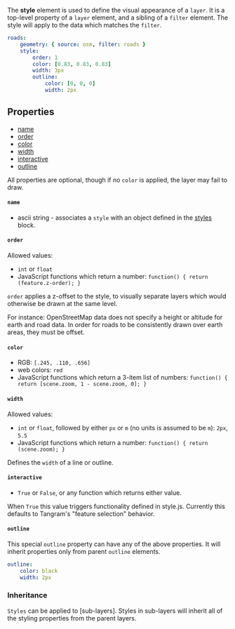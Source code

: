 The **style** element is used to define the visual appearance of a `layer`. It is a top-level property of a `layer` element, and a sibling of a `filter` element. The style will apply to the data which matches the `filter`.
```yaml
roads:
    geometry: { source: osm, filter: roads }
    style:
        order: 1
        color: [0.83, 0.83, 0.83]
        width: 3px
        outline:
            color: [0, 0, 0]
            width: 2px
```
## Properties

- [name](#name)
- [order](#order)
- [color](#color)
- [width](#width)
- [interactive](#interactive)
- [outline](#outline)


All properties are optional, though if no `color` is applied, the layer may fail to draw.

#### `name`
- ascii string -  associates a `style` with an object defined in the [styles](styles.md) block.

#### `order`
Allowed values:
- `int` or `float`
- JavaScript functions which return a number: `function() { return (feature.z-order); }`

`order` applies a z-offset to the style, to visually separate layers which would otherwise be drawn at the same level.

For instance: OpenStreetMap data does not specify a height or altitude for earth and road data. In order for roads to be consistently drawn over earth areas, they must be offset.

#### `color`
- RGB: `[.245, .110, .656]`
- web colors: `red`
- JavaScript functions which return a 3-item list of numbers: `function() { return [scene.zoom, 1 - scene.zoom, 0]; }`

#### `width`
Allowed values:
- `int` or `float`, followed by either `px` or `m` (no units is assumed to be `m`): `2px`, `5.5`
- JavaScript functions which return a number: `function() { return (scene.zoom); }`

Defines the `width` of a line or outline.

#### `interactive`
- `True` or `False`, or any function which returns either value.

When `True` this value triggers functionality defined in style.js. Currently this defaults to Tangram's "feature selection" behavior.

#### `outline`
This special `outline` property can have any of the above properties. It will inherit properties only from parent `outline` elements.
```yaml
outline:
    color: black
    width: 2px
```

### Inheritance

`Styles` can be applied to [sub-layers]. Styles in sub-layers will inherit all of the styling properties from the parent layers.


